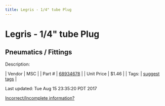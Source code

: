 ```yaml
---
title: Legris - 1/4" tube Plug
---
```


# Legris - 1/4" tube Plug
## Pneumatics / Fittings
Description: 	 

| Vendor | MSC | 
| Part # | [68934678](http://www.mscdirect.com/) | 
| Unit Price | $1.46 | 
| Tags: | [suggest tags](https://docs.google.com/forms/d/e/1FAIpQLSeWyY8v3RgOty-MyWmh9U0iivNYN_molChYyS-0U-o-kOAv_g/viewform) | 

Last updated: Tue Aug 15 23:35:20 PDT 2017

 [Incorrect/Incomplete information?](https://docs.google.com/forms/d/e/1FAIpQLSeWyY8v3RgOty-MyWmh9U0iivNYN_molChYyS-0U-o-kOAv_g/viewform)